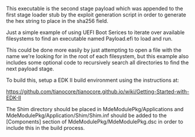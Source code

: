 This executable is the second stage payload which was appended to the first
stage loader stub by the exploit generation script in order to generate the
hex string to place in the sha256 field.

Just a simple example of using UEFI Boot Serices to iterate over available
filesystems to find an executable named Payload.efi to load and run.

This could be done more easily by just attempting to open a file with the
name we're looking for in the root of each filesystem, but this example
also includes some optional code to recursively search all directories to
find the next payload stage.

To build this, setup a EDK II build environment using the instructions at:

https://github.com/tianocore/tianocore.github.io/wiki/Getting-Started-with-EDK-II

The Shim directory should be placed in MdeModulePkg/Applications and
MdeModulePkg/Application/Shim/Shim.inf should be added to the [Components]
section of MdeModulePkg/MdeModulePkg.dsc in order to include this in the
build process.

